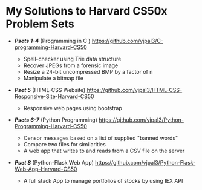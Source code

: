 # My Solutions to Harvard CS50x Problem Sets 
- ***Psets 1-4*** (Programming in C ) https://github.com/vjpal3/C-programming-Harvard-CS50
  * Spell-checker using Trie data structure
  * Recover JPEGs from a forensic image
  * Resize a 24-bit uncompressed BMP by a factor of n
  * Manipulate a bitmap file
  
- ***Pset 5*** (HTML-CSS Website) https://github.com/vjpal3/HTML-CSS-Responsive-Site-Harvard-CS50
  * Responsive web pages using bootstrap
  
- ***Psets 6-7*** (Python Programming) https://github.com/vjpal3/Python-Programming-Harvard-CS50
  * Censor messages based on a list of supplied "banned words"
  * Compare two files for similarities
  * A web app that writes to and reads from a CSV file on the server
 
- ***Pset 8*** (Python-Flask Web App) https://github.com/vjpal3/Python-Flask-Web-App-Harvard-CS50
  * A full stack App to manage portfolios of stocks by using IEX API 
